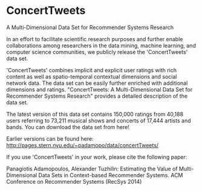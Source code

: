 ConcertTweets
=============

A Multi-Dimensional Data Set for Recommender Systems Research


In an effort to facilitate scientific research purposes and further enable collaborations among researchers in the data mining, machine learning, and computer science communities, we publicly release the 'ConcertTweets' data set. 

'ConcertTweets' combines implicit and explicit user ratings with rich content as well as spatio-temporal contextual dimensions and social network data. The data set can be easily further enriched with additional dimensions and ratings. "ConcertTweets: A Multi-Dimensional Data Set for Recommender Systems Research" provides a detailed description of the data set. 

The latest version of this data set contains 150,000 ratings from 40,188 users referring to 73,211 musical shows and concerts of 17,444 artists and bands. You can download the data set from here! 

Earlier versions can be found here: http://pages.stern.nyu.edu/~padamopo/data/concertTweets/ 



If you use 'ConcertTweets' in your work, please cite the following paper: 

Panagiotis Adamopoulos, Alexander Tuzhilin: Estimating the Value of Multi-Dimensional Data Sets in Context-based Recommender Systems. ACM Conference on Recommender Systems (RecSys 2014)
